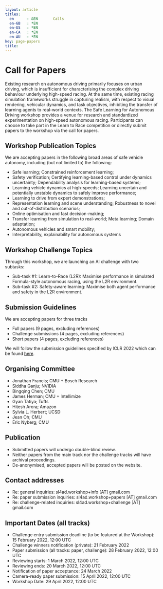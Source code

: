 ```yaml
---
layout: article
titles:
  en      : &EN       Calls
  en-GB   : *EN
  en-US   : *EN
  en-CA   : *EN
  en-AU   : *EN
key: page-papers
title:
---
```


<style>
.article__header h1 {
    display: none;
}
</style>

# Call for Papers

<!--p>The 1st Workshop on [Safe Learning for Autonomous Driving](https://learn-to-race.org/challenge) is co-located with the International Conference on Learning Representations, to be held from April 25-29, 2022 (Virtual).</p-->

Existing research on autonomous driving primarily focuses on urban driving, which is insufficient for characterising the complex driving behaviour underlying high-speed racing. At the same time, existing racing simulation frameworks struggle in capturing realism, with respect to visual rendering, vehicular dynamics, and task objectives, inhibiting the transfer of learning agents to real-world contexts. The Safe Learning for Autonomous Driving workshop provides a venue for research and standardized experimentation on high-speed autonomous racing. Participants can choose to take part in the Learn to Race competition or directly submit papers to the workshop via the call for papers.

## Workshop Publication Topics

We are accepting papers in the following broad areas of safe vehicle autonomy, including (but not limited to) the following:

- Safe learning;  Constrained reinforcement learning;
- Safety verification; Certifying learning-based control under dynamics uncertainty; Dependability analysis for learning-based systems;
- Learning vehicle dynamics at high-speeds; Learning uncertain and potentially unstable dynamics to safely improve performance;
- Learning to drive from expert demonstrations;
- Representation learning and scene understanding; Robustness to novel and out-of-distribution scenarios;
- Online optimisation and fast decision-making;
- Transfer learning from simulation to real-world; Meta learning; Domain adaptation;
- Autonomous vehicles and smart mobility;
- Interpretability, explainability for autonomous systems

## Workshop Challenge Topics

Through this workshop, we are launching an AI challenge with two subtasks:

- Sub-task #1: Learn-to-Race (L2R): Maximise performance in simulated Formula-style autonomous racing, using the L2R environment.
- Sub-task #2: Safety-aware learning: Maximise both agent performance and safety in the L2R environment.

## Submission Guidelines

We are accepting papers for three tracks
- Full papers (9 pages, excluding references)
- Challenge submissions (4 pages, excluding references)
- Short papers (4 pages, excluding references)

We will follow the submission guidelines specified by ICLR 2022 which can be found [here](https://iclr.cc/Conferences/2022/CallForPapers).

## Organising Committee

- Jonathan Francis; CMU + Bosch Research
- Siddha Ganju; NVIDIA
- Bingqing Chen; CMU
- James Herman; CMU + Intellimize
- Gyan Tatiya; Tufts
- Hitesh Arora; Amazon
- Sylvia L. Herbert; UCSD
- Jean Oh; CMU
- Eric Nyberg; CMU

## Publication

- Submitted papers will undergo double-blind review.
- Neither papers from the main track nor the challenge tracks will have archival proceedings.
- De-anonymised, accepted papers will be posted on the website.

## Contact addresses

- Re: general inquiries: sl4ad.workshop+info [AT] gmail.com
- Re: paper submission inquiries: sl4ad.workshop+papers [AT] gmail.com
- Re: challenge-related inquiries: sl4ad.workshop+challenge [AT] gmail.com

## Important Dates (all tracks)

- Challenge entry submission deadline (to be featured at the Workshop): 15 February 2022, 12:00 UTC
- Challenge winners notification (private): 21 February 2022
- Paper submission (all tracks: paper, challenge): 28 February 2022, 12:00 UTC
- Reviewing starts: 1 March 2022, 12:00 UTC
- Reviewing ends: 20 March 2022, 12:00 UTC
- Notification of paper acceptance: 24 March 2022
- Camera-ready paper submission: 15 April 2022, 12:00 UTC
- Workshop Date: 29 April 2022, 12:00 UTC
